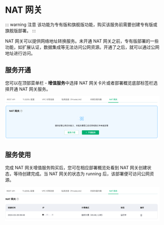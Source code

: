 # NAT 网关

::: warning 注意
该功能为专有版和旗舰版功能，购买该服务前需要创建专有版或旗舰版部署。
:::

NAT 网关可以提供网络地址转换服务。未开通 NAT 网关之前，专有版部署的一些功能，如扩展认证，数据集成等无法访问公网资源。开通了之后，就可以通过公网地址进行访问。

## 服务开通

您可以在顶部菜单栏 - **增值服务**中选择 NAT 网关卡片或者部署概览底部标签栏选择开通 NAT 网关服务。

![nat](./_assets/nat_gateway_info.png)


## 服务使用

完成 NAT 网关增值服务购买后，您可在相应部署概览处看到 NAT 网关创建状态，等待创建完成。当 NAT 网关的状态为 running 后，该部署便可访问公网资源。

![nat](./_assets/nat_gateway.png)